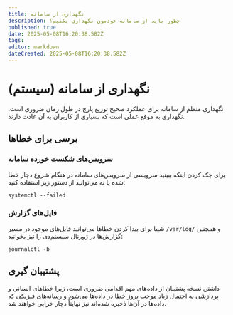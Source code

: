 ```yaml
---
title: نگهداری از سامانه
description: چطور باید از سامانه خودمون نگهداری بکنیم؟
published: true
date: 2025-05-08T16:20:38.582Z
tags: 
editor: markdown
dateCreated: 2025-05-08T16:20:38.582Z
---
```


# نگهداری از سامانه (سیستم)

نگهداری منظم از سامانه برای عملکرد صحیح توزیع پارچ در طول زمان ضروری است. نگهداری به موقع عملی است که بسیاری از کاربران به آن عادت دارند.

## برسی برای خطاها

### سرویس‌های شکست خورده سامانه

برای چک کردن اینکه ببینید سرویسی از سرویس‌های سامانه در هنگام شروع دچار خطا شده یا نه می‌توانید از دستور زیر استفاده کنید:
```
systemctl --failed
```

### فایل‌های گزارش

شما برای پیدا کردن خطا‌ها می‌توانید فایل‌های موجود در مسیر `/var/log/` و همچنین گزارش‌ها در ژورنال سیستم‌دی را نیز بخوانید:

```
journalctl -b
```

## پشتیبان گیری

داشتن نسخه پشتیبان از داده‌های مهم اقدامی ضروری است، زیرا خطاهای انسانی و پردازشی به احتمال زیاد موجب بروز خطا در داده‌ها می‌شود و رسانه‌های فیزیکی که داده‌ها در آن‌ها ذخیره شده‌اند نیز نهایتاً دچار خرابی خواهند شد.

